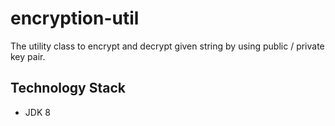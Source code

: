 # encryption-util

The utility class to encrypt and decrypt given string by using public / private key pair.

## Technology Stack

* JDK 8